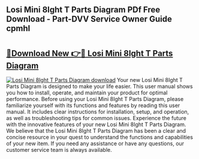 ## Losi Mini 8Ight T Parts Diagram PDf Free Download - Part-DVV Service Owner Guide cpmhl

# <h2><a href="http://dfna5rk.blite.top/?on=Losi+Mini+8Ight+T+Parts+Diagram">🔗Download New 👉🔴 Losi Mini 8Ight T Parts Diagram</a></h2>

[![Losi Mini 8Ight T Parts Diagram download](https://i.imgur.com/lujVjoI.png)](http://dfna5rk.blite.top/?on=Losi+Mini+8Ight+T+Parts+Diagram)
Your new Losi Mini 8Ight T Parts Diagram is designed to make your life easier. This user manual shows you how to install, operate, and maintain your product for optimal performance. Before using your Losi Mini 8Ight T Parts Diagram, please familiarize yourself with its functions and features by reading this user manual. It includes clear instructions for installation, setup, and operation, as well as troubleshooting tips for common issues. Experience the future with the innovative features of your new Losi Mini 8Ight T Parts Diagram. We believe that the Losi Mini 8Ight T Parts Diagram has been a clear and concise resource in your quest to understand the functions and capabilities of your new item. If you need any assistance or have any questions, our customer service team is always available.
